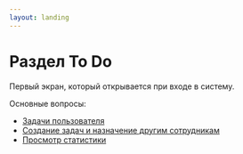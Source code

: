 ```yaml
---
layout: landing
---
```


# Раздел To Do

Первый экран, который открывается при входе в систему.

Основные вопросы:

* [Задачи пользователя](../../../ru/menu/to-do-section/user-tasks.md)
* [Создание задач и назначение другим сотрудникам](../../../ru/menu/to-do-section/creating-tasks.md)
* [Просмотр статистики](../../../ru/menu/to-do-section/viewing-statistics.md)
